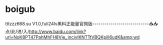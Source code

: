 # boigub
tttzzz668.su V1.0,fuli24lv黑料正能量官网版----------------------------📥📥点/此/进/入/http://www.baidu.com/link?url=NoK8PT47PahMhFH8Vie_jnciyIKNTTtVBQKpill6udK&amp;wd
